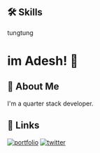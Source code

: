 
## 🛠 Skills
tungtung


# im Adesh! 👋


## 🚀 About Me
I'm a quarter stack developer.


## 🔗 Links
[![portfolio](https://img.shields.io/badge/my_portfolio-000?style=for-the-badge&logo=ko-fi&logoColor=white)](https://www.instagram.com/maacha.maacha.vyaguta/)
[![twitter](https://img.shields.io/badge/twitter-1DA1F2?style=for-the-badge&logo=twitter&logoColor=white)](https://www.google.com/search?sca_esv=a72b5ec367167047&sxsrf=ADLYWII3e1csg8kcdFNxqql6lv3FoLWjUA:1724152129017&q=poop+pictures&udm=2&fbs=AEQNm0Aa4sjWe7Rqy32pFwRj0UkWd8nbOJfsBGGB5IQQO6L3JyJJclJuzBPl12qJyPx7ESKd_0oka9aLy7VkmZpoP843ZmsqU-cJfWowkJPWmHg9VS7HDI8PHGfdJYbg9At8BQX0J7Ff_Jpr54ZMX1-L9xOq5uuIzAPAYIaMu4GoiP_2KMW80pI&sa=X&ved=2ahUKEwir-8CZt4OIAxVB8DgGHbrPCPAQtKgLegQIFxAB&biw=1440&bih=819&dpr=2#vhid=h75C92wGunESPM&vssid=mosaic/)

